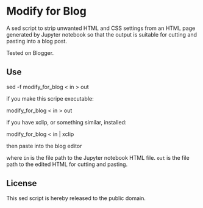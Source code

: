 # Modify for Blog

A sed script to strip unwanted HTML and CSS settings from an HTML page
generated by Jupyter notebook so that the output is suitable for cutting
and pasting into a blog post.

Tested on Blogger.

## Use
    
   sed -f modify_for_blog < in > out

if you make this scripe executable:

   modify_for_blog < in > out

if you have xclip, or something similar, installed:

   modify_for_blog < in | xclip

then paste into the blog editor

where
   `in` is the file path to the Jupyter notebook HTML file.
   `out` is the file path to the edited HTML for cutting and pasting.

## License

This sed script is hereby released to the public domain.

